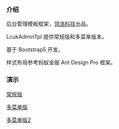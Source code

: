 ### 介绍

后台管理模板框架，[领浩科技](https://linghao100.com)出品。

LcukAdminTpl 提供常规版和多菜单版本。

基于 Bootstrap5 开发。

样式布局参考蚂蚁金服 Ant Design Pro 框架。

### 演示

[常规版](http://luckadmintpl.lh707.com/常规版)

[多菜单版](http://luckadmintpl.lh707.com/多菜单版)

[多菜单版2](http://luckadmintpl.lh707.com/多菜单版2)